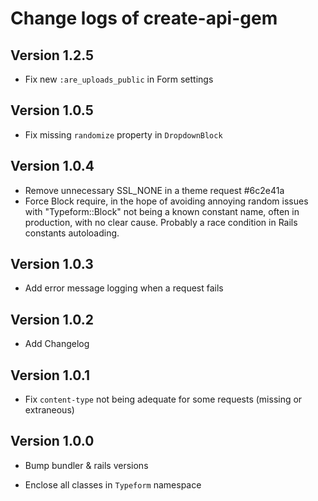 Change logs of create-api-gem
====================================================

Version 1.2.5
----------------------------------

* Fix new `:are_uploads_public` in Form settings

Version 1.0.5
----------------------------------

* Fix missing `randomize` property in `DropdownBlock`

Version 1.0.4
----------------------------------

* Remove unnecessary SSL_NONE in a theme request #6c2e41a
* Force Block require, in the hope of avoiding annoying random issues with
  "Typeform::Block" not being a known constant name, often in production, with
  no clear cause. Probably a race condition in Rails constants autoloading.

Version 1.0.3
----------------------------------

* Add error message logging when a request fails


Version 1.0.2
----------------------------------

* Add Changelog


Version 1.0.1
----------------------------------

* Fix `content-type` not being adequate for some requests (missing or extraneous)


Version 1.0.0
----------------------------------

* Bump bundler & rails versions

* Enclose all classes in `Typeform` namespace